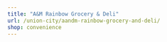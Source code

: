 ```yaml
---
title: "A&M Rainbow Grocery & Deli"
url: /union-city/aandm-rainbow-grocery-and-deli/
shop: convenience
---
```

